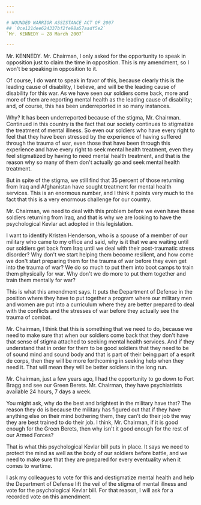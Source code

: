 ```yaml
---
---

# WOUNDED WARRIOR ASSISTANCE ACT OF 2007
## `0ce121dee624337bf2fe98a57aadf5e2`
`Mr. KENNEDY — 28 March 2007`

---
```



Mr. KENNEDY. Mr. Chairman, I only asked for the opportunity to speak 
in opposition just to claim the time in opposition. This is my 
amendment, so I won't be speaking in opposition to it.

Of course, I do want to speak in favor of this, because clearly this 
is the leading cause of disability, I believe, and will be the leading 
cause of disability for this war. As we have seen our soldiers come 
back, more and more of them are reporting mental health as the leading 
cause of disability; and, of course, this has been underreported in so 
many instances.

Why? It has been underreported because of the stigma, Mr. Chairman. 
Continued in this country is the fact that our society continues to 
stigmatize the treatment of mental illness. So even our soldiers who 
have every right to feel that they have been stressed by the experience 
of having suffered through the trauma of war, even those that have been 
through this experience and have every right to seek mental health 
treatment, even they feel stigmatized by having to need mental health 
treatment, and that is the reason why so many of them don't actually go 
and seek mental health treatment.

But in spite of the stigma, we still find that 35 percent of those 
returning from Iraq and Afghanistan have sought treatment for mental 
health services. This is an enormous number, and I think it points very 
much to the fact that this is a very enormous challenge for our 
country.

Mr. Chairman, we need to deal with this problem before we even have 
these soldiers returning from Iraq, and that is why we are looking to 
have the psychological Kevlar act adopted in this legislation.

I want to identify Kristen Henderson, who is a spouse of a member of 
our military who came to my office and said, why is it that we are 
waiting until our soldiers get back from Iraq until we deal with their 
post-traumatic stress disorder? Why don't we start helping them become 
resilient, and how come we don't start preparing them for the trauma of 
war before they even get into the trauma of war? We do so much to put 
them into boot camps to train them physically for war. Why don't we do 
more to put them together and train them mentally for war?

This is what this amendment says. It puts the Department of Defense 
in the position where they have to put together a program where our 
military men and women are put into a curriculum where they are better 
prepared to deal with the conflicts and the stresses of war before they 
actually see the trauma of combat.

Mr. Chairman, I think that this is something that we need to do, 
because we need to make sure that when our soldiers come back that they 
don't have that sense of stigma attached to seeking mental health 
services. And if they understand that in order for them to be good 
soldiers that they need to be of sound mind and sound body and that is 
part of their being part of a esprit de corps, then they will be more 
forthcoming in seeking help when they need it. That will mean they will 
be better soldiers in the long run.

Mr. Chairman, just a few years ago, I had the opportunity to go down 
to Fort Bragg and see our Green Berets. Mr. Chairman, they have 
psychiatrists available 24 hours, 7 days a week.

You might ask, why do the best and brightest in the military have 
that? The reason they do is because the military has figured out that 
if they have anything else on their mind bothering them, they can't do 
their job the way they are best trained to do their job. I think, Mr. 
Chairman, if it is good enough for the Green Berets, then why isn't it 
good enough for the rest of our Armed Forces?

That is what this psychological Kevlar bill puts in place. It says we 
need to protect the mind as well as the body of our soldiers before 
battle, and we need to make sure that they are prepared for every 
eventuality when it comes to wartime.

I ask my colleagues to vote for this and destigmatize mental health 
and help the Department of Defense lift the veil of the stigma of 
mental illness and vote for the psychological Kevlar bill. For that 
reason, I will ask for a recorded vote on this amendment.

